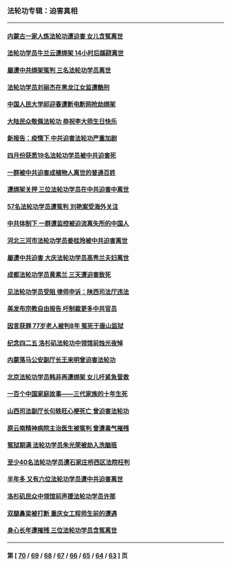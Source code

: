 ### 法轮功专辑：迫害真相
---
#### [内蒙古一家人炼法轮功遭迫害 女儿含冤离世](../../pages/nf4379/n13744475.md?05300430) 
#### [法轮功学员牛兰云遭绑架 14小时后蹊跷离世](../../pages/nf4379/n13744926.md?05300430) 
#### [屡遭中共绑架冤判 三名法轮功学员离世](../../pages/nf4379/n13743718.md?05300430) 
#### [法轮功学员刘丽杰在黑龙江女监遭酷刑](../../pages/nf4379/n13740915.md?05300430) 
#### [中国人民大学祁迎春遭断电断网抢劫绑架](../../pages/nf4379/n13730164.md?05300430) 
#### [大陆民众敬佩法轮功 恭祝李大师生日快乐](../../pages/nf4379/n13734669.md?05300430) 
#### [新报告：疫情下 中共迫害法轮功严重加剧](../../pages/nf4379/n13732612.md?05300430) 
#### [四月份获悉19名法轮功学员被中共迫害死](../../pages/nf4379/n13731456.md?05300430) 
#### [一群被中共迫害成植物人离世的普通百姓](../../pages/nf4379/n13730316.md?05300430) 
#### [遭绑架关押 三位法轮功学员在中共迫害中离世](../../pages/nf4379/n13727134.md?05300430) 
#### [57名法轮功学员遭冤判 刘艳案受海外关注](../../pages/nf4379/n13726210.md?05300430) 
#### [中共体制下 一群遭监控被迫流离失所的中国人](../../pages/nf4379/n13725531.md?05300430) 
#### [河北三河市法轮功学员姜桂玲被中共迫害离世](../../pages/nf4379/n13724089.md?05300430) 
#### [屡遭中共迫害 大庆法轮功学员高秀兰夫妇离世](../../pages/nf4379/n13723307.md?05300430) 
#### [成都法轮功学员黄素兰 三天遭迫害致死](../../pages/nf4379/n13722817.md?05300430) 
#### [见法轮功学员受阻 律师申诉：陕西司法厅违法](../../pages/nf4379/n13720981.md?05300430) 
#### [美发布宗教自由报告 吁制裁更多中共官员](../../pages/nf4379/n13720670.md?05300430) 
#### [因言获罪 77岁老人被判8年 冤死于唐山监狱](../../pages/nf4379/n13718512.md?05300430) 
#### [纪念四二五 洛杉矶法轮功中领馆前烛光夜悼](../../pages/nf4379/n13719557.md?05300430) 
#### [内蒙落马公安副厅长王来明曾迫害法轮功](../../pages/nf4379/n13717744.md?05300430) 
#### [北京法轮功学员韩非再遭绑架 女儿吁紧急营救](../../pages/nf4379/n13717927.md?05300430) 
#### [一百个中国家庭故事——三代家族的十年生死](../../pages/nf4379/n13716313.md?05300430) 
#### [山西司法副厅长句轶旺心梗死亡 曾迫害法轮功](../../pages/nf4379/n13716878.md?05300430) 
#### [原云南精神病院主治医生被冤判 曾遭毒气摧残](../../pages/nf4379/n13714548.md?05300430) 
#### [冤狱期满 法轮功学员朱光荣被劫入洗脑班](../../pages/nf4379/n13708358.md?05300430) 
#### [至少40名法轮功学员遭石家庄桥西区法院枉判](../../pages/nf4379/n13713749.md?05300430) 
#### [半年多 又有六位法轮功学员遭中共迫害离世](../../pages/nf4379/n13712382.md?05300430) 
#### [洛杉矶民众中领馆前声援法轮功学员许那](../../pages/nf4379/n13710251.md?05300430) 
#### [双腿鼻梁被打断 重庆女工程师生前的遭遇](../../pages/nf4379/n13709854.md?05300430) 
#### [身心长年遭摧残 三位法轮功学员含冤离世](../../pages/nf4379/n13692679.md?05300430) 

---
#### 第 [ [70](./70.md?05300430) / [69](./69.md?05300430) / [68](./68.md?05300430) / [67](./67.md?05300430) / [66](./66.md?05300430) / [65](./65.md?05300430) / [64](./64.md?05300430) / [63](./63.md?05300430) ] 页
